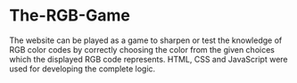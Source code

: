 # The-RGB-Game
The website can be played as a game to sharpen or test the knowledge of RGB color codes by correctly choosing the color from the given choices which the displayed RGB code represents. HTML, CSS and JavaScript were used for developing the complete logic.
